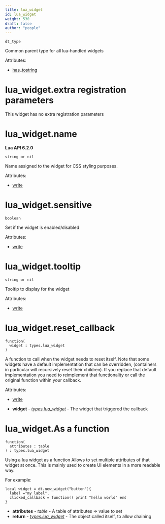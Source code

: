 ```yaml
---
title: lua_widget
id: lua_widget
weight: 530
draft: false
author: "people"
---
```


`dt_type`

Common parent type for all lua-handled widgets

Attributes:

* [has_tostring](../Attributes#has_tostring)

# lua_widget.extra registration parameters

This widget has no extra registration parameters

# lua_widget.name

**Lua API 6.2.0**

`string or nil`

Name assigned to the widget for CSS styling purposes.

Attributes:

* [write](../Attributes#write)

# lua_widget.sensitive

`boolean`

Set if the widget is enabled/disabled

Attributes:

* [write](../Attributes#write)

# lua_widget.tooltip

`string or nil`

Tooltip to display for the widget

Attributes:

* [write](../Attributes#write)

# lua_widget.reset_callback

```
function(
  widget : types.lua_widget
)
```

A function to call when the widget needs to reset itself.
Note that some widgets have a default implementation that can be overridden, \(containers in particular will recursively reset their children\). If you replace that default implementation you need to reimplement that functionality or call the original function within your
callback.

Attributes:

* [write](../Attributes#write)

* **widget** - _[types.lua_widget](../types.lua_widget)_ - The widget that triggered the callback

# lua_widget.As a function

```
function(
  attributes : table
) : types.lua_widget
```

Using a lua widget as a function Allows to set multiple attributes of that widget at once.
This is mainly used to create UI elements in a more readable way.

For example:

```
local widget = dt.new_widget("button"){
  label ="my label",
  clicked_callback = function() print "hello world" end
}
```

* **attributes** - _table_ - A table of attributes => value to set
* **return** - _[types.lua_widget](../types.lua_widget)_ - The object called itself, to allow chaining

